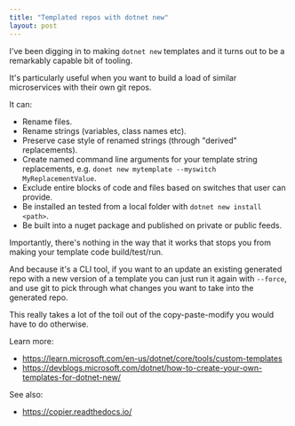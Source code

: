 ```yaml
---
title: "Templated repos with dotnet new"
layout: post
---
```


I've been digging in to making `dotnet new` templates and it turns out to be a remarkably capable bit of tooling.

It's particularly useful when you want to build a load of similar microservices with their own git repos.

It can:

- Rename files.
- Rename strings (variables, class names etc).
- Preserve case style of renamed strings (through "derived" replacements).
- Create named command line arguments for your template string replacements, e.g. `donet new mytemplate --myswitch MyReplacementValue`.
- Exclude entire blocks of code and files based on switches that user can provide.
- Be installed an tested from a local folder with `dotnet new install <path>`.
- Be built into a nuget package and published on private or public feeds.

Importantly, there's nothing in the way that it works that stops you from making your template code build/test/run.

And because it's a CLI tool, if you want to an update an existing generated repo with a new version of a template you can just run it again with `--force`, and use git to pick through what changes you want to take into the generated repo.

This really takes a lot of the toil out of the copy-paste-modify you would have to do otherwise.

Learn more:

- <https://learn.microsoft.com/en-us/dotnet/core/tools/custom-templates>
- <https://devblogs.microsoft.com/dotnet/how-to-create-your-own-templates-for-dotnet-new/>

See also:

- <https://copier.readthedocs.io/>
